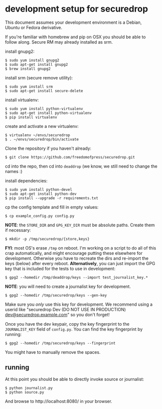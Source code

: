 development setup for securedrop
==============================

This document assumes your development environment is a Debian, Ubuntu
or Fedora derivative.

If you're familiar with homebrew and pip on OSX you should be able to follow along. Secure RM
may already installed as srm.

install gnupg2:

    $ sudo yum install gnupg2
    $ sudo apt-get install gnupg2
    $ brew install gnupg2

install srm (secure remove utility):

    $ sudo yum install srm
    $ sudo apt-get install secure-delete

install virtualenv:

    $ sudo yum install python-virtualenv
    $ sudo apt-get install python-virtualenv
    $ pip install virtualenv

create and activate a new virtualenv:

    $ virtualenv ~/envs/securedrop
    $ . ~/envs/securedrop/bin/activate

Clone the repository if you haven't already:

    $ git clone https://github.com/freedomofpress/securedrop.git

cd into the repo, then cd into `deaddrop` (we know, we still need to change the names :)

install dependencies:

    $ sudo yum install python-devel
    $ sudo apt-get install python-dev
    $ pip install --upgrade -r requirements.txt

cp the config template and fill in empty values:

    $ cp example_config.py config.py

**NOTE**: the `STORE_DIR` and `GPG_KEY_DIR` must be absolute paths.
Create them if necessary:

    $ mkdir -p /tmp/securedrop/{store,keys}

**FYI**: most OS's erase `/tmp` on reboot. I'm working on a script to do all of
this crap automatically, and might encourage putting these elsewhere for
development. Otherwise you have to recreate the dirs and re-import the keys
(below) after every reboot. **Alternatively**, you can just import the GPG key
that is included for the tests to use in development:

    $ gpg2 --homedir /tmp/deaddrop/keys --import test_journalist_key.*

**NOTE**: you will need to create a journalist key for development.

    $ gpg2 --homedir /tmp/securedrop/keys --gen-key

Make sure you *only* use this key for development. We recommend using a userid
like "securedrop Dev (DO NOT USE IN PRODUCTION) <dev@securedrop.example.com>" so
you don't forget!

Once you have the dev keypair, copy the key fingerprint to the `JOURNALIST_KEY`
field of `config.py`. You can find the key fingerprint by running:

    $ gpg2 --homedir /tmp/securedrop/keys --fingerprint

You might have to manually remove the spaces.

running
-------

At this point you should be able to directly invoke source or
journalist:

    $ python journalist.py
    $ python source.py

And browse to http://localhost:8080/ in your browser.
